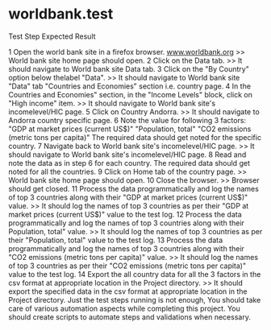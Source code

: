 # worldbank.test

Test Step Expected Result


1 Open the world bank site in a firefox browser.
www.worldbank.org >> World bank site home page should open.
2 Click on the Data tab. >> It should navigate to World bank site Data tab.
3 Click on the "By Country" option below thelabel "Data". >> It should navigate to World bank site "Data" tab "Countries and
Economies" section i.e. country page.
4 In the Countries and Economies" section, in the "Income Levels" block, click on "High income" item. >>
It should navigate to World bank site's incomelevel/HIC page.
5 Click on Country Andorra. >> It should navigate to Andorra country specific page.
6 Note the value for following 3 factors:
"GDP at market prices (current US$)"
"Population, total"
"CO2 emissions (metric tons per capita)"
The required data should get noted for the specific country.
7 Navigate back to World bank site's incomelevel/HIC page. >> It should navigate to World bank site's incomelevel/HIC page.
8 Read and note the data as in step 6 for each country.
The required data should get noted for all the countries.
9 Click on Home tab of the country page. >> World bank site home page should open.
10 Close the browser. >> Browser should get closed.
11 Process the data programmatically and log the names of top 3 countries along with their "GDP at market prices (current US$)" value. >>
It should log the names of top 3 countries as per their "GDP at market prices (current US$)" value to the test log.
12 Process the data programmatically and log the names of top 3 countries along with  their Population, total" value. >>
It should log the names of top 3 countries as per their "Population, total" value to the test log.
13 Process the data programmatically and log the names of top 3 countries along with
their "CO2 emissions (metric tons per capita)" value. >>
It should log the names of top 3 countries as per their "CO2 emissions (metric tons per capita)" value to the test log.
14 Export the all country data for all the 3 factors in the csv format at appropriate location in the Project directory. >>
It should export the specified data in the csv format at appropriate location in the Project directory.
Just the test steps running is not enough, You should take care of various automation aspects while completing this project.
You should create scripts to automate steps and validations when necessary.
